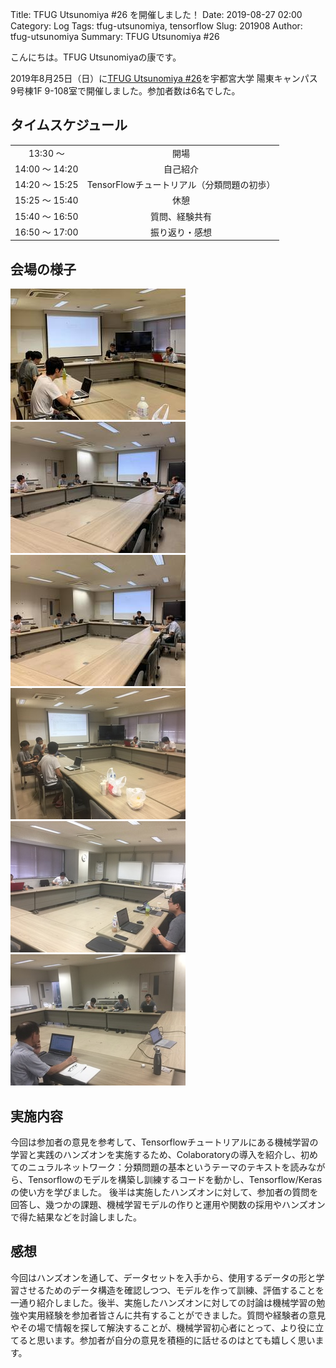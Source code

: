 Title: TFUG Utsunomiya #26 を開催しました！
Date: 2019-08-27 02:00
Category: Log
Tags: tfug-utsunomiya, tensorflow
Slug: 201908
Author: tfug-utsunomiya
Summary: TFUG Utsunomiya #26 

こんにちは。TFUG Utsunomiyaの康です。

2019年8月25日（日）に[TFUG Utsunomiya #26](https://tfug-utsunomiya.connpass.com/event/141812/)を宇都宮大学 陽東キャンパス 9号棟1F 9-108室で開催しました。参加者数は6名でした。

## タイムスケジュール

|||
|:-:|:-:|
|13:30 〜 |開場|
|14:00 〜 14:20|自己紹介|
|14:20 〜 15:25|TensorFlowチュートリアル（分類問題の初歩）|
|15:25 〜 15:40|休憩|
|15:40 〜 16:50|質問、経験共有|
|16:50 〜 17:00|振り返り・感想|

## 会場の様子

![](/images/2019-08-25-00.jpg) ![](/images/2019-08-25-01.jpg) ![](/images/2019-08-25-02.jpg) ![](/images/2019-08-25-03.jpg) ![](/images/2019-08-25-04.jpg) ![](/images/2019-08-25-05.jpg) 

## 実施内容

今回は参加者の意見を参考して、Tensorflowチュートリアルにある機械学習の学習と実践のハンズオンを実施するため、Colaboratoryの導入を紹介し、初めてのニュラルネットワーク：分類問題の基本というテーマのテキストを読みながら、Tensorflowのモデルを構築し訓練するコードを動かし、Tensorflow/Kerasの使い方を学びました。
後半は実施したハンズオンに対して、参加者の質問を回答し、幾つかの課題、機械学習モデルの作りと運用や関数の採用やハンズオンで得た結果などを討論しました。


## 感想

今回はハンズオンを通して、データセットを入手から、使用するデータの形と学習させるためのデータ構造を確認しつつ、モデルを作って訓練、評価することを一通り紹介しました。後半、実施したハンズオンに対しての討論は機械学習の勉強や実用経験を参加者皆さんに共有することができました。質問や経験者の意見やその場で情報を探して解決することが、機械学習初心者にとって、より役に立てると思います。参加者が自分の意見を積極的に話せるのはとても嬉しく思います。



